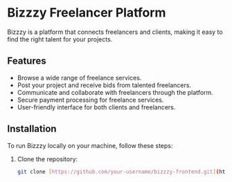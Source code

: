 # Bizzzy Freelancer Platform

Bizzzy is a platform that connects freelancers and clients, making it easy to find the right talent for your projects.

## Features

- Browse a wide range of freelance services.
- Post your project and receive bids from talented freelancers.
- Communicate and collaborate with freelancers through the platform.
- Secure payment processing for freelance services.
- User-friendly interface for both clients and freelancers.

## Installation

To run Bizzzy locally on your machine, follow these steps:

1. Clone the repository:

   ```bash
   git clone [https://github.com/your-username/bizzzy-frontend.git](https://github.com/Bizzzywork/bizzzy-frontend)https://github.com/Bizzzywork/bizzzy-frontend
